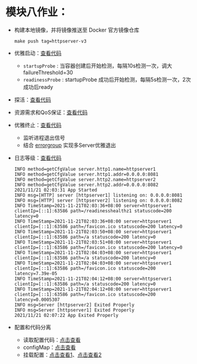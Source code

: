 # 模块八作业：

- 构建本地镜像，并将镜像推送至 Docker 官方镜像仓库
  
    ```
    make push tag=httpserver-v3
    ```

- 优雅启动：[查看代码](https://github.com/hzhhong/cncamp/blob/main/module8/httpserver/httpserver.yaml#L64-L75)
    - `startupProbe` : 当容器创建后开始检测，每隔10s检测一次，调大 failureThreshold=30  
    - `readinessProbe` : startupProbe 成功后开始检测，每隔5s检测一次，2次成功后ready

- 探活：[查看代码](https://github.com/hzhhong/cncamp/blob/main/module8/httpserver/httpserver.yaml#L57-L63)
- 资源需求和QoS保证：[查看代码](https://github.com/hzhhong/cncamp/blob/main/module8/httpserver/httpserver.yaml#L39-L45)
- 优雅终止：[查看代码](https://github.com/hzhhong/gap/blob/main/app.go#L67-L104)
    - 监听进程退出信号
    - 结合 [errorgroup](https://pkg.go.dev/golang.org/x/sync@v0.0.0-20210220032951-036812b2e83c/errgroup?utm_source=gopls) 实现多Server优雅退出
- 日志等级：[查看代码](https://github.com/hzhhong/gap/blob/main/log/log.go#L22-L32)
    
    ```
    INFO method=getCfgValue server.http1.name=httpserver1
    INFO method=getCfgValue server.http1.addr=0.0.0.0:8081
    INFO method=getCfgValue server.http2.name=httpserver2
    INFO method=getCfgValue server.http2.addr=0.0.0.0:8082
    2021/11/21 02:03:31 App Started
    INFO msg=[HTTP] server [httpserver1] listening on: 0.0.0.0:8081
    INFO msg=[HTTP] server [httpserver2] listening on: 0.0.0.0:8082
    INFO TimeStamp=2021-11-21T02:03:36+08:00 server=httpserver1 clientIp=[::1]:63586 path=/readinesshealthz1 statuscode=200 latency=0
    INFO TimeStamp=2021-11-21T02:03:36+08:00 server=httpserver1 clientIp=[::1]:63586 path=/favicon.ico statuscode=200 latency=0
    INFO TimeStamp=2021-11-21T02:03:50+08:00 server=httpserver1 clientIp=[::1]:63586 path=/a statuscode=200 latency=0
    INFO TimeStamp=2021-11-21T02:03:51+08:00 server=httpserver1 clientIp=[::1]:63586 path=/favicon.ico statuscode=200 latency=0
    INFO TimeStamp=2021-11-21T02:04:03+08:00 server=httpserver1 clientIp=[::1]:63586 path=/a statuscode=200 latency=0
    INFO TimeStamp=2021-11-21T02:04:03+08:00 server=httpserver1 clientIp=[::1]:63586 path=/favicon.ico statuscode=200 latency=7.39e-05
    INFO TimeStamp=2021-11-21T02:04:12+08:00 server=httpserver1 clientIp=[::1]:63586 path=/a statuscode=200 latency=0
    INFO TimeStamp=2021-11-21T02:04:12+08:00 server=httpserver1 clientIp=[::1]:63586 path=/favicon.ico statuscode=200 latency=0.0005307
    INFO msg=Server [httpserver2] Exited Properly
    INFO msg=Server [httpserver1] Exited Properly
    2021/11/21 02:07:22 App Exited Properly
    ```
- 配置和代码分离
    - 读取配置代码：[点击查看](https://github.com/hzhhong/cncamp/blob/main/module8/httpserver/main.go#L49-L61)
    - configMap：[点击查看](https://github.com/hzhhong/cncamp/blob/main/module8/httpserver/httpserver.yaml#L1-L13)
    - 挂载配置：[点击查看1](https://github.com/hzhhong/cncamp/blob/main/module8/httpserver/httpserver.yaml#L77-L83)、[点击查看2](https://github.com/hzhhong/cncamp/blob/main/module8/httpserver/httpserver.yaml#L46-L49)
    
  
  
  